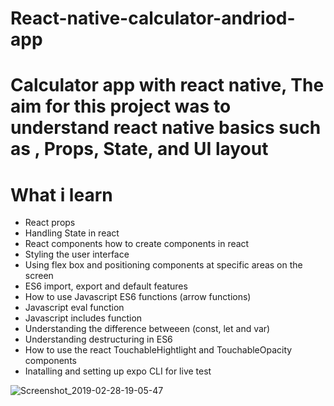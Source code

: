 # React-native-calculator-andriod-app

# Calculator app with react native, The aim for this project was to understand react native basics such as , Props, State, and UI layout

# What i learn 
- React props 
- Handling State in react 
- React components how to create components in react
- Styling the user interface 
- Using flex box and positioning components at specific areas on the screen 
- ES6 import, export and default features 
- How to use Javascript ES6 functions (arrow functions)
- Javascript eval function 
- Javascript includes function 
- Understanding the difference betweeen (const, let and var)
- Understanding destructuring in ES6
- How to use the react TouchableHightlight and TouchableOpacity components 
- Inatalling and setting up expo CLI for live test

![Screenshot_2019-02-28-19-05-47](https://user-images.githubusercontent.com/27916806/57194295-78b40100-6f45-11e9-9053-2eebf8da755f.png)

